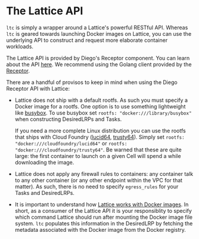 # The Lattice API

`ltc` is simply a wrapper around a Lattice's powerful RESTful API.  Whereas `ltc` is geared towards launching Docker images on Lattice, you can use the underlying API to construct and request more elaborate container workloads.

The Lattice API is provided by Diego's Receptor component.  You can learn about the API [here](https://github.com/cloudfoundry-incubator/receptor/blob/master/doc/README.md).  We recommend using the Golang client provided by the [Receptor](https://github.com/cloudfoundry-incubator/receptor).

There are a handful of provisos to keep in mind when using the Diego Receptor API with Lattice:

- Lattice does not ship with a default rootfs.  As such you must specify a Docker image for a rootfs.  One option is to use something lightweight like [busybox](https://registry.hub.docker.com/_/busybox/).  To use busybox set `rootfs: "docker:///library/busybox"` when constructing DesiredLRPs and Tasks.  
 
	If you need a more complete Linux distribution you can use the rootfs that ships with Cloud Foundry ([lucid64](https://registry.hub.docker.com/u/cloudfoundry/lucid64/), [trusty64](https://registry.hub.docker.com/u/cloudfoundry/trusty64/)).  Simply set `rootfs: "docker:///cloudfoundry/lucid64"` or `rootfs: "docker:///cloudfoundry/trusty64"`.  Be warned that these are quite large: the first container to launch on a given Cell will spend a while downloading the image.

- Lattice does not apply any firewall rules to containers: any container talk to any other container (or any other endpoint within the VPC for that matter).  As such, there is no need to specify `egress_rules` for your Tasks and DesiredLRPs.

- It is important to understand how [Lattice works with Docker images](/docs/troubleshooting.md#how-does-lattice-work-with-docker-images).  In short, as a consumer of the Lattice API it is your responsiblity to specify which command Lattice should run after mounting the Docker image file system.  `ltc` populates this information in the DesiredLRP by fetching the metadata associated with the Docker image from the Docker registry.